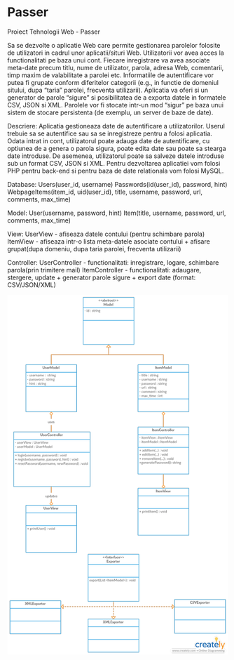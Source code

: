 # Passer
Proiect Tehnologii Web - Passer

Sa se dezvolte o aplicatie Web care permite gestionarea parolelor folosite de utilizatori in cadrul unor aplicatii/situri Web. Utilizatorii vor avea acces la functionalitati pe baza unui cont. Fiecare inregistrare va avea asociate meta-date precum titlu, nume de utilizator, parola, adresa Web, comentarii, timp maxim de valabilitate a parolei etc. Informatiile de autentificare vor putea fi grupate conform diferitelor categorii (e.g., in functie de domeniul sitului, dupa “taria” parolei, frecventa utilizarii). Aplicatia va oferi si un generator de parole “sigure” si posibilitatea de a exporta datele in formatele CSV, JSON si XML. Parolele vor fi stocate intr-un mod “sigur” pe baza unui sistem de stocare persistenta (de exemplu, un server de baze de date).

Descriere:
  Aplicatia gestioneaza date de autentificare a utilizatorilor. Userul trebuie sa se autentifice sau sa se inregistreze pentru a folosi aplicatia. Odata intrat in cont, utilizatorul poate adauga date de autentificare, cu optiunea de a genera o parola sigura, poate edita date sau poate sa stearga date introduse. De asemenea, utilizatorul poate sa salveze datele introduse sub un format CSV, JSON si XML.
  Pentru dezvoltarea aplicatiei vom folosi PHP pentru back-end si pentru baza de date relationala vom folosi MySQL.

Database:
Users(user_id, username)
Passwords(id(user_id), password, hint)
WebpageItems(item_id, uid(user_id), title, username, password, url, comments, max_time)

Model:
User(username, password, hint)
Item(title, username, password, url, comments, max_time)

View:
UserView - afiseaza datele contului (pentru schimbare parola)
ItemView - afiseaza intr-o lista meta-datele asociate contului + afisare grupat(dupa domeniu, dupa taria parolei, frecventa utilizarii)

Controller:
UserController - functionalitati: inregistrare, logare, schimbare parola(prin trimitere mail)
ItemController - functionalitati: adaugare, stergere, update + generator parole sigure + export date (format: CSV/JSON/XML)

![Diagrama UML](https://github.com/alinciocoveanu/Passer/blob/master/Passer.png)
